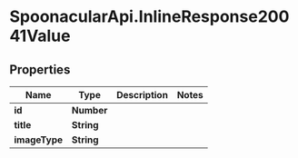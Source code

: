 # SpoonacularApi.InlineResponse20041Value

## Properties

Name | Type | Description | Notes
------------ | ------------- | ------------- | -------------
**id** | **Number** |  | 
**title** | **String** |  | 
**imageType** | **String** |  | 


